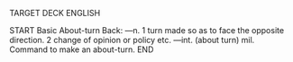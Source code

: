 TARGET DECK
ENGLISH

START
Basic
About-turn
Back: —n. 1 turn made so as to face the opposite direction. 2 change of opinion or policy etc. —int. (about turn) mil. Command to make an about-turn.
END
